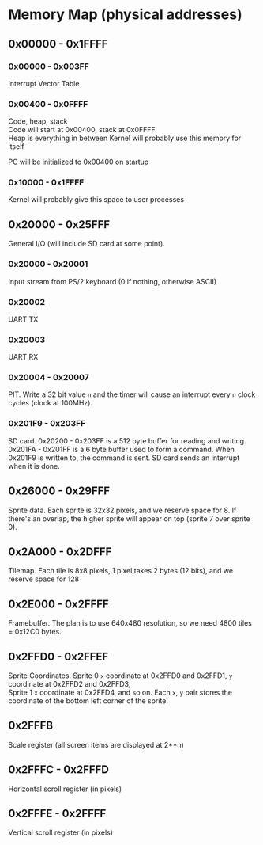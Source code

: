 # Memory Map (physical addresses)

## 0x00000 - 0x1FFFF

### 0x00000 - 0x003FF
Interrupt Vector Table

### 0x00400 - 0x0FFFF

Code, heap, stack  
Code will start at 0x00400, stack at 0x0FFFF  
Heap is everything in between
Kernel will probably use this memory for itself

PC will be initialized to 0x00400 on startup

### 0x10000 - 0x1FFFF
Kernel will probably give this space to user processes

## 0x20000 - 0x25FFF
General I/O (will include SD card at some point).

### 0x20000 - 0x20001
Input stream from PS/2 keyboard (0 if nothing, otherwise ASCII)

### 0x20002
UART TX

### 0x20003
UART RX

### 0x20004 - 0x20007
PIT. Write a 32 bit value `n` and the timer will cause
an interrupt every `n` clock cycles (clock at 100MHz).

### 0x201F9 - 0x203FF
SD card. 0x20200 - 0x203FF is a 512 byte buffer for reading and writing. 0x201FA - 0x201FF is a 6 byte buffer used to form a command. When 0x201F9 is written to, the command is sent. SD card sends an interrupt when it is done.

## 0x26000 - 0x29FFF
Sprite data. Each sprite is 32x32 pixels, and we reserve space for 8.
If there's an overlap, the higher sprite will appear on top (sprite 7 over sprite 0).

## 0x2A000 - 0x2DFFF
Tilemap. Each tile is 8x8 pixels, 1 pixel takes 2 bytes (12 bits), and we reserve space for 128

## 0x2E000 - 0x2FFFF
Framebuffer. The plan is to use 640x480 resolution, so we need 4800 tiles = 0x12C0 bytes.

## 0x2FFD0 - 0x2FFEF
Sprite Coordinates.
Sprite 0 `x` coordinate at 0x2FFD0 and 0x2FFD1, `y` coordinate at 0x2FFD2 and 0x2FFD3,  
Sprite 1 `x` coordinate at 0x2FFD4, and so on.
Each `x`, `y` pair stores the coordinate of the bottom left corner of the sprite.

## 0x2FFFB
Scale register (all screen items are displayed at 2\*\*n)

## 0x2FFFC - 0x2FFFD
Horizontal scroll register (in pixels)

## 0x2FFFE - 0x2FFFF
Vertical scroll register (in pixels)
